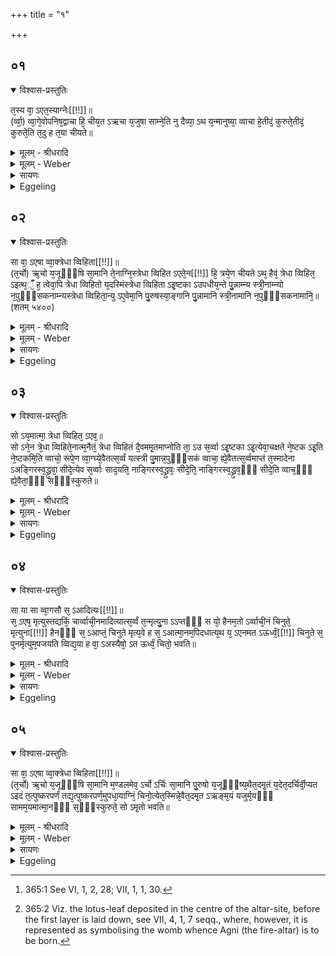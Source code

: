 +++
title = "१"

+++


## ०१


<details open><summary>विश्वास-प्रस्तुतिः</summary>

त᳘स्य वा᳘ ऽएत᳘स्याग्नेः[[!!]]॥  
(र्व्वा᳘) व्वा᳘गे᳘वोपनिष᳘द्वाचा हि᳘ चीय᳘त ऽऋचा य᳘जुषा साम्ने᳘ति नु दैव्या᳘ ऽथ य᳘न्मानुष्या᳘ व्वाचा हे᳘तीदं᳘ कुरुते᳘तीदं᳘ कुरुते᳘ति त᳘दु ह त᳘या चीयते॥
</details>

<details><summary>मूलम् - श्रीधरादि</summary>

त᳘स्य वा᳘ ऽएत᳘स्याग्नेः[[!!]]॥  
(र्व्वा᳘) व्वा᳘गे᳘वोपनिष᳘द्वाचा हि᳘ चीय᳘त ऽऋचा य᳘जुषा साम्ने᳘ति नु दैव्या᳘ ऽथ य᳘न्मानुष्या᳘ व्वाचा हे᳘तीदं᳘ कुरुते᳘तीदं᳘ कुरुते᳘ति त᳘दु ह त᳘या चीयते॥
</details>

<details><summary>मूलम् - Weber</summary>

त᳘स्य वा᳘ एत᳘स्याग्नेः᳟॥  
वा᳘गेॗवोपनिष᳘द्वाचा हि᳘ चीय᳘त ऋचा य᳘जुषा साम्ने᳘ति नु दैव्या᳘थ य᳘न्मानुष्या᳘ वाचाहे᳘तीदं᳘ कुरुते᳘तीदं᳘ कुरुते᳘ति त᳘दु ह त᳘या चीयते॥
</details>

<details><summary>सायणः</summary>

…
</details>

<details><summary>Eggeling</summary>

1. The mystic import of this Fire-altar, doubtless, is Speech; for it is with speech that it is built: with the R̥c, the Yajus and the Sāman as the divine (speech); and when he (the Adhvaryu) speaks with human speech, 'Do ye this! do ye that!' then also it (the altar) is built therewith.
</details>


## ०२


<details open><summary>विश्वास-प्रस्तुतिः</summary>

सा वा᳘ ऽएषा व्वा᳘क्त्रेधा व्विहिता[[!!]]॥  
(त᳘र्चो) ऋ᳘चो य᳘जूᳫँ᳭षि सा᳘मानि ते᳘नाग्नि᳘स्त्रेधा व्विहित ऽएते᳘न[[!!]] हि᳘ त्रये᳘ण चीयते ऽथ᳘ हैवं᳘ त्रेधा व्विहित᳘ ऽइत्थ᳘ँँ᳘ ह᳘ त्वेवा᳘पि त्रेधा व्विहितो य᳘दस्मिंस्त्रेधा व्विहिता ऽइ᳘ष्टका ऽउपधीय᳘न्ते पु᳘न्नाम्न्य स्त्री᳘नाम्न्यो न᳘पुᳫँ᳭सकनाम्न्यस्त्रेधा व्विहिता᳘न्यु ऽए᳘वेमा᳘नि पु᳘रुषस्या᳘ङ्गानि पु᳘न्नामानि स्त्री᳘नामानि न᳘पुᳫँ᳭सकनामानि᳘॥ (शतम् ५४००)
</details>

<details><summary>मूलम् - श्रीधरादि</summary>

सा वा᳘ ऽएषा व्वा᳘क्त्रेधा व्विहिता[[!!]]॥  
(त᳘र्चो) ऋ᳘चो य᳘जूᳫँ᳭षि सा᳘मानि ते᳘नाग्नि᳘स्त्रेधा व्विहित ऽएते᳘न[[!!]] हि᳘ त्रये᳘ण चीयते ऽथ᳘ हैवं᳘ त्रेधा व्विहित᳘ ऽइत्थ᳘ँँ᳘ ह᳘ त्वेवा᳘पि त्रेधा व्विहितो य᳘दस्मिंस्त्रेधा व्विहिता ऽइ᳘ष्टका ऽउपधीय᳘न्ते पु᳘न्नाम्न्य स्त्री᳘नाम्न्यो न᳘पुᳫँ᳭सकनाम्न्यस्त्रेधा व्विहिता᳘न्यु ऽए᳘वेमा᳘नि पु᳘रुषस्या᳘ङ्गानि पु᳘न्नामानि स्त्री᳘नामानि न᳘पुᳫँ᳭सकनामानि᳘॥ (शतम् ५४००)
</details>

<details><summary>मूलम् - Weber</summary>

सा वा᳘ एषा वा᳘क्त्रेधाविहिता᳟॥  
ऋ᳘चो य᳘जूंषि सा᳘मानि ते᳘नाग्नि᳘स्त्रेधाविहित᳘ एते᳘न हि᳘ त्रये᳘ण चीयतेऽप्य᳘हैवं᳘ त्रेधाविहित᳘ इत्थ᳘ᳫं᳘ हॗ त्वेवा᳘पि त्रेधाविहितो य᳘दस्मिंस्त्रेधाविहिता इ᳘ष्टका उपधीय᳘न्ते पुं᳘नाम्न्य स्त्री᳘नाम्न्यो न᳘पुंसकनाम्न्यस्त्रेधाविहिता᳘न्यु एॗवेमा᳘नि पु᳘रुषस्या᳘ङ्गानि पुं᳘नामानि स्त्री᳘नामानि न᳘पुंसकनामानि᳟᳟॥
</details>

<details><summary>सायणः</summary>

…
</details>

<details><summary>Eggeling</summary>

2. Now, this speech is threefold--the R̥k-verses, the Yajus-formulas, and the Sāman-tunes;--thereby the Fire-altar is threefold, inasmuch as it is built with that triad. Even thus, then, it is threefold; but in this respect also it is threefold, inasmuch as three kinds of bricks are put into it--those with masculine names, those with feminine names, and those with neuter names; and these limbs of men also are of three kinds--those with masculine names, those with feminine names, and those with neuter names.
</details>


## ०३


<details open><summary>विश्वास-प्रस्तुतिः</summary>

सो ऽय᳘मात्मा᳘ त्रेधा व्विहित᳘ ऽएव᳘॥  
सो ऽने᳘न त्रे᳘धा व्विहिते᳘नात्म᳘नैतं᳘ त्रेधा व्विहितं दै᳘वममृ᳘तमाप्नोति ता᳘ ऽउ स᳘र्व्वा ऽइ᳘ष्टका ऽइ᳘त्येवा᳘चक्षते ने᳘ष्टक ऽइ᳘ति ने᳘ष्टकमि᳘ति व्वाचो᳘ रूपे᳘ण व्वा᳘ग्घ्ये᳘वैतत्स᳘र्व्वं यत्स्त्री पु᳘मान्न᳘पुᳫँ᳭सकं व्वाचा᳘ ह्ये᳘वैतत्स᳘र्व्वमाप्तं त᳘स्मादेना ऽअङ्गिरस्व᳘द्ध्रुवा᳘ सीदे᳘त्येव स᳘र्व्वाः साद᳘यति᳘ नाङ्गिरस्व᳘द्ध्रुवः᳘ सीदे᳘ति᳘ नाङ्गिरस्व᳘द्ध्रुव᳘ᳫँ᳘ सीदे᳘ति व्वाच᳘ᳫँ᳘ ह्ये᳘वैता᳘ᳫँ᳘ सᳫँ᳭स्कुरुते॥
</details>

<details><summary>मूलम् - श्रीधरादि</summary>

सो ऽय᳘मात्मा᳘ त्रेधा व्विहित᳘ ऽएव᳘॥  
सो ऽने᳘न त्रे᳘धा व्विहिते᳘नात्म᳘नैतं᳘ त्रेधा व्विहितं दै᳘वममृ᳘तमाप्नोति ता᳘ ऽउ स᳘र्व्वा ऽइ᳘ष्टका ऽइ᳘त्येवा᳘चक्षते ने᳘ष्टक ऽइ᳘ति ने᳘ष्टकमि᳘ति व्वाचो᳘ रूपे᳘ण व्वा᳘ग्घ्ये᳘वैतत्स᳘र्व्वं यत्स्त्री पु᳘मान्न᳘पुᳫँ᳭सकं व्वाचा᳘ ह्ये᳘वैतत्स᳘र्व्वमाप्तं त᳘स्मादेना ऽअङ्गिरस्व᳘द्ध्रुवा᳘ सीदे᳘त्येव स᳘र्व्वाः साद᳘यति᳘ नाङ्गिरस्व᳘द्ध्रुवः᳘ सीदे᳘ति᳘ नाङ्गिरस्व᳘द्ध्रुव᳘ᳫँ᳘ सीदे᳘ति व्वाच᳘ᳫँ᳘ ह्ये᳘वैता᳘ᳫँ᳘ सᳫँ᳭स्कुरुते॥
</details>

<details><summary>मूलम् - Weber</summary>

सोऽय᳘मात्मा᳘ त्रेधाविहित᳘ एव᳟᳟॥  
सोऽने᳘न त्रे᳘धाविहिते᳘नात्म᳘नैतं᳘ त्रेधाविहितं दै᳘वममृ᳘तमाप्नोति ता᳘ उ स᳘र्वा इ᳘ष्टका इ᳘त्येवा᳘चक्षते ने᳘ष्टक इ᳘ति ने᳘ष्टकमि᳘ति वाचो᳘ रूपे᳘ण वाॗग्घ्येॗवैतत्स᳘र्वं यत्स्त्री पु᳘नान्न᳘पुंसकं वाचाॗ ह्येॗवैतत्स᳘र्वमाप्तं त᳘स्मादेना अङ्गिरस्व᳘द्ध्रुवा᳘ सीदे᳘त्येव स᳘र्वाः साद᳘यतिॗ नाङ्गिरस्व᳘द्ध्रुवः᳘ सीदे᳘तिॗ नाङ्गिरस्व᳘द्ध्रुव᳘ᳫं᳘ सीदे᳘ति वाॗचᳫं ह्येॗवैता᳘ᳫं᳘ संस्कुरुते॥
</details>

<details><summary>सायणः</summary>

…
</details>

<details><summary>Eggeling</summary>

3. This body (of the altar), indeed, is threefold; and with this threefold body he obtains the threefold divine Amr̥ta (nectar, immortality). Now all these (bricks) are called 'ishṭakā (f.),' not 'ishṭakaḥ (m.),' nor 'ishṭakam (n.):' thus (they are called) after the form of speech (vāc, f.), for everything here is speech--whether feminine (female), masculine (male), or neuter--for by speech everything here is obtained. Therefore he 'settles' all (the bricks) [^egg_713] with, 'Aṅgiras-like lie thou steady (dhruvā, f.)!' not with, 'Aṅgiras-like lie thou steady (dhruvaḥ, m.)!' or with, 'Aṅgiras-like lie thou steady (dhruvam, n.)!' for it is that Speech he is constructing.

[^egg_713]: 365:1 See VI, 1, 2, 28; VII, 1, 1, 30.
</details>


## ०४


<details open><summary>विश्वास-प्रस्तुतिः</summary>

सा या सा व्वा᳘गसौ स᳘ ऽआदित्यः[[!!]]॥  
स᳘ ऽएष᳘ मृत्युस्तद्यकिं᳘ चार्व्वाची᳘नमादित्यात्स᳘र्व्वं त᳘न्मृत्यु᳘ना ऽऽप्तᳫँ᳭ स यो᳘ हैनम᳘तो ऽर्व्वाची᳘नं चिनुते᳘ मृत्युना[[!!]] हैनᳫँ᳭ स᳘ ऽआप्तं᳘ चिनुते मृत्य᳘वे ह स᳘ ऽआत्मा᳘नम᳘पिदधात्य᳘थ य᳘ ऽएनमत ऽऊर्ध्वं᳘[[!!]] चिनुते स᳘ पुनर्मृत्युम᳘पजयति व्विद्य᳘या ह वा᳘ ऽअस्यैषो᳘ ऽत ऊर्ध्वं᳘ चितो᳘ भवति॥
</details>

<details><summary>मूलम् - श्रीधरादि</summary>

सा या सा व्वा᳘गसौ स᳘ ऽआदित्यः[[!!]]॥  
स᳘ ऽएष᳘ मृत्युस्तद्यकिं᳘ चार्व्वाची᳘नमादित्यात्स᳘र्व्वं त᳘न्मृत्यु᳘ना ऽऽप्तᳫँ᳭ स यो᳘ हैनम᳘तो ऽर्व्वाची᳘नं चिनुते᳘ मृत्युना[[!!]] हैनᳫँ᳭ स᳘ ऽआप्तं᳘ चिनुते मृत्य᳘वे ह स᳘ ऽआत्मा᳘नम᳘पिदधात्य᳘थ य᳘ ऽएनमत ऽऊर्ध्वं᳘[[!!]] चिनुते स᳘ पुनर्मृत्युम᳘पजयति व्विद्य᳘या ह वा᳘ ऽअस्यैषो᳘ ऽत ऊर्ध्वं᳘ चितो᳘ भवति॥
</details>

<details><summary>मूलम् - Weber</summary>

सा या सा वा᳘गसौ स᳘ आदित्यः᳟॥  
स᳘ एष᳘ मृत्युस्तद्यकिं᳘ चार्वाची᳘नमादित्यात्स᳘र्वं त᳘न्मृत्यु᳘नाप्तᳫं स यो᳘ हैनम᳘तोऽर्वाची᳘नं चिनुते᳘ मृत्यु᳘ना हैनᳫं स᳘ आप्तं᳘ चिनुते मृत्य᳘वे ह स᳘ आत्मा᳘नम᳘पिदधात्य᳘थ य᳘ एनम᳘त ऊर्ध्वं᳘ चिनुते स᳘ पुनर्मृत्युम᳘पजयति विद्य᳘या ह वा᳘ अस्यैषो᳘ऽत ऊर्ध्वं᳘ चितो᳘ भवति॥
</details>

<details><summary>सायणः</summary>

…
</details>

<details><summary>Eggeling</summary>

4. Now, this speech is yonder sun, and this (Agni, the Fire-altar) is Death: hence whatsoever is on this side of the sun all that is field by Death; and he who builds it (the Fire-altar) on this side thereof, builds it as one held by Death, and he surrenders his own self unto Death; but he who builds it thereabove, conquers recurring Death, for by his knowledge that (altar) of his is built thereabove.
</details>


## ०५


<details open><summary>विश्वास-प्रस्तुतिः</summary>

सा वा᳘ ऽएषा व्वा᳘क्त्रेधा व्विहिता[[!!]]॥  
(त᳘र्चो) ऋ᳘चो य᳘जूᳫँ᳭षि सा᳘मानि म᳘ण्डलमेव᳘ ऽर्चो ऽर्चिः सा᳘मानि पु᳘रुषो य᳘जूᳫँ᳭ष्य᳘थैत᳘दमृ᳘तं य᳘देत᳘दर्चिर्दी᳘प्यत ऽइदं त᳘त्पुष्करपर्णं तद्य᳘त्पुष्करपर्ण᳘मुपधा᳘याग्निं᳘ चिनो᳘त्येत᳘स्मिन्ने᳘वैत᳘दमृ᳘त ऽऋङ्म᳘यं यजुर्म᳘यᳫँ᳭ सामम᳘यमात्मा᳘नᳫँ᳭ स᳘ᳫँ᳭स्कुरुते᳘ सो ऽमृ᳘तो भवति॥
</details>

<details><summary>मूलम् - श्रीधरादि</summary>

सा वा᳘ ऽएषा व्वा᳘क्त्रेधा व्विहिता[[!!]]॥  
(त᳘र्चो) ऋ᳘चो य᳘जूᳫँ᳭षि सा᳘मानि म᳘ण्डलमेव᳘ ऽर्चो ऽर्चिः सा᳘मानि पु᳘रुषो य᳘जूᳫँ᳭ष्य᳘थैत᳘दमृ᳘तं य᳘देत᳘दर्चिर्दी᳘प्यत ऽइदं त᳘त्पुष्करपर्णं तद्य᳘त्पुष्करपर्ण᳘मुपधा᳘याग्निं᳘ चिनो᳘त्येत᳘स्मिन्ने᳘वैत᳘दमृ᳘त ऽऋङ्म᳘यं यजुर्म᳘यᳫँ᳭ सामम᳘यमात्मा᳘नᳫँ᳭ स᳘ᳫँ᳭स्कुरुते᳘ सो ऽमृ᳘तो भवति॥
</details>

<details><summary>मूलम् - Weber</summary>

सा वा᳘ एषा वा᳘क्त्रेधाविहिता᳟॥  
ऋ᳘चो य᳘जूंषि सा᳘मानि म᳘ण्डलमेव᳘र्चोऽर्चिः सा᳘मानि पु᳘रुषो य᳘जूंष्य᳘थैत᳘दमृ᳘तं य᳘देत᳘दर्चिर्दी᳘प्यत इदं त᳘त्पुष्करपर्णं तद्य᳘त्पुष्करपर्ण᳘मुपधा᳘याग्निं᳘ चिनो᳘त्येत᳘स्मिन्नेॗवैत᳘दमृ᳘त ऋङ्म᳘यं यजुर्म᳘यᳫं सामम᳘यमात्मा᳘नᳫं स᳘ᳫं᳘स्कुरुतेॗ सोऽमृ᳘तो भवति॥
</details>

<details><summary>सायणः</summary>

…
</details>

<details><summary>Eggeling</summary>

5. This speech, indeed, is threefold--the R̥k-verses, the Yajus-formulas, and the Sāman-tunes the R̥k-verses are the orb, the Sāman-tunes the light, and the Yajus-formulas the man (in the sun); and that immortal element, the shining light, is this lotus-leaf [^egg_714]: thus, when he builds up the Fire-altar

[^egg_714]: 365:2 Viz. the lotus-leaf deposited in the centre of the altar-site, before the first layer is laid down, see VII, 4, 1, 7 seqq., where, however, it is represented as symbolising the womb whence Agni (the fire-altar) is to be born.

after laying down the lotus-leaf, it is on that immortal element that he builds for himself a body consisting of the R̥k, the Yajus, and the Sāman; and he becomes immortal.
</details>


